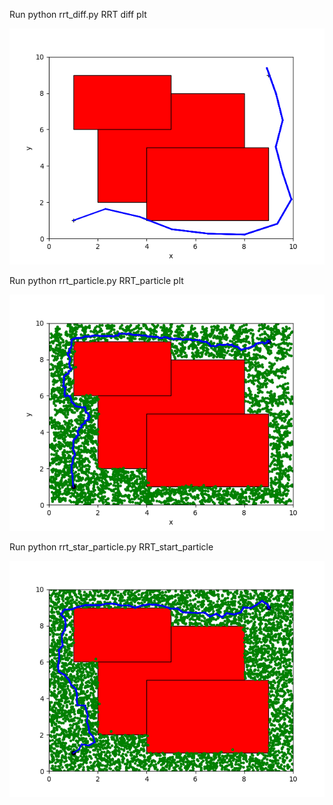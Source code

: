 Run python rrt_diff.py
RRT diff plt

![Screenshot](img/RRT_diff.png)

Run python rrt_particle.py
RRT_particle plt

![Screenshot](img/RRT_particle.png)

Run python rrt_star_particle.py
RRT_start_particle

![Screenshot](img/RRT_start_particle.png)



